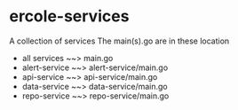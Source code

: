 # ercole-services
A collection of services
The main(s).go are in these location
* all services ~~> main.go
* alert-service ~~> alert-service/main.go
* api-service ~~> api-service/main.go
* data-service ~~> data-service/main.go
* repo-service ~~> repo-service/main.go